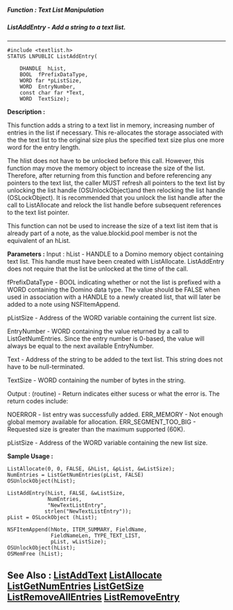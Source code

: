 ##### Function : Text List Manipulation
##### ListAddEntry - Add a string to a text list.
---
```
#include <textlist.h>
STATUS LNPUBLIC ListAddEntry(

	DHANDLE  hList,
	BOOL  fPrefixDataType,
	WORD far *pListSize,
	WORD  EntryNumber,
	const char far *Text,
	WORD  TextSize);
```
**Description :**

This function adds a string to a text list in memory, increasing number of 
entries in the list if necessary. This re-allocates the storage associated with 
the the text list to the original size plus the specified text size plus one 
more word for the entry length. 

The hlist does not have to be unlocked before this call.  However, this 
function may move the memory object to increase the size of the list.  
Therefore, after returning from this function and before referencing any 
pointers to the text list, the caller MUST refresh all pointers to the text 
list by unlocking the list handle (OSUnlockObject)and then relocking the list 
handle (OSLockObject).  It is recommended that you unlock the list handle after 
the call to ListAllocate and relock the list handle before subsequent 
references to the text list pointer.

This function can not be used to increase the size of a text list item that is 
already part of a note, as the value.blockid.pool member is not the equivalent 
of an hList.

**Parameters :**
Input :
hList  -  HANDLE to a Domino memory object containing text list.  This handle must have been created with ListAllocate.  ListAddEntry does not require that the list be unlocked at the time of the call.

fPrefixDataType  -  BOOL indicating whether or not the list is prefixed with a WORD containing the Domino data type.  The value should be FALSE when used in association with a HANDLE to a newly created list, that will later be added to a note using NSFItemAppend.

pListSize  -  Address of the WORD variable containing the current list size.

EntryNumber  -  WORD containing the value returned by a call to ListGetNumEntries.  Since the entry number is 0-based, the value will always be equal to the next available EntryNumber.

Text  -  Address of the string to be added to the text list.  This string does not have to be null-terminated.

TextSize  -  WORD containing the number of bytes in the string.

Output :
(routine)  -  Return indicates either sucess or what the error is. The return codes include:

NOERROR - list entry was successfully added.
ERR_MEMORY - Not enough global memory available for allocation.
ERR_SEGMENT_TOO_BIG - Requested size is greater than the maximum supported (60K).


pListSize  -  Address of the WORD variable containing the new list size.


**Sample Usage :**
```
ListAllocate(0, 0, FALSE, &hList, &pList, &wListSize);
NumEntries = ListGetNumEntries(pList, FALSE)
OSUnlockObject(hList); 

ListAddEntry(hList, FALSE, &wListSize,
             NumEntries,  
             "NewTextListEntry",
	        strlen("NewTextListEntry"));
pList = OSLockObject (hList);

NSFItemAppend(hNote, ITEM_SUMMARY, FieldName,
              FieldNameLen, TYPE_TEXT_LIST,
              pList, wListSize);
OSUnlockObject(hList);
OSMemFree (hList);
```
**See Also :**
[ListAddText](/domino-c-api-docs/reference/Func/ListAddText)
[ListAllocate](/domino-c-api-docs/reference/Func/ListAllocate)
[ListGetNumEntries](/domino-c-api-docs/reference/Func/ListGetNumEntries)
[ListGetSize](/domino-c-api-docs/reference/Func/ListGetSize)
[ListRemoveAllEntries](/domino-c-api-docs/reference/Func/ListRemoveAllEntries)
[ListRemoveEntry](/domino-c-api-docs/reference/Func/ListRemoveEntry)
---

